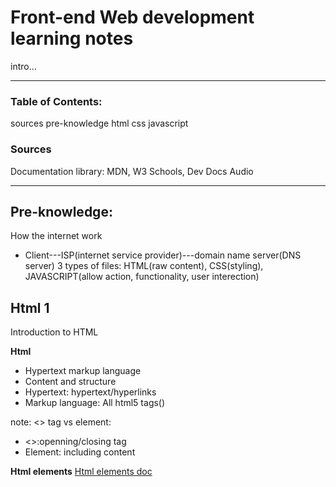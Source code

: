 # Front-end Web development learning notes
intro...

-------

### Table of Contents:
sources 
pre-knowledge 
html
css
javascript

### Sources
Documentation library: MDN, W3 Schools, Dev Docs Audio

---------------------


## Pre-knowledge:
How the internet work
-   Client---ISP(internet service provider)---domain name server(DNS server)
3 types of files:
HTML(raw content), CSS(styling), JAVASCRIPT(allow action, functionality, user interection)


## Html 1                             

Introduction to HTML

**Html**
-   Hypertext markup language
-   Content and structure
   - Hypertext: hypertext/hyperlinks
   - Markup language: All html5 tags()

note:
 <> tag vs element:  
 - <>:openning/closing tag 
 - Element: including content
 
 **Html elements**
[Html elements doc](https://developer.mozilla.org/en-US/docs/Web/HTML/Element)

